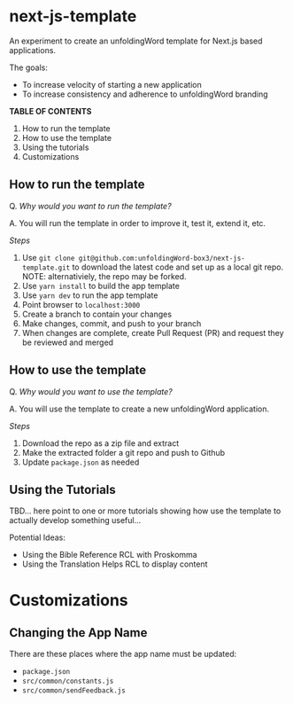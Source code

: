 # next-js-template

An experiment to create an unfoldingWord template for Next.js based applications.

The goals:

- To increase velocity of starting a new application
- To increase consistency and adherence to unfoldingWord branding

**TABLE OF CONTENTS**

1. How to run the template
2. How to use the template
3. Using the tutorials
4. Customizations

## How to run the template

Q. *Why would you want to run the template?*

A. You will run the template in order to improve it, test it, extend it, etc.

*Steps*

1. Use `git clone git@github.com:unfoldingWord-box3/next-js-template.git` to download the latest code and set up as a local git repo. NOTE: alternativiely, the repo may be forked.
2. Use `yarn install` to build the app template
2. Use `yarn dev` to run the app template
2. Point browser to `localhost:3000`
2. Create a branch to contain your changes
3. Make changes, commit, and push to your branch
4. When changes are complete, create Pull Request (PR) and request they be reviewed and merged


## How to use the template

Q. *Why would you want to use the template?*

A. You will use the template to create a new unfoldingWord application.

*Steps*

1. Download the repo as a zip file and extract
2. Make the extracted folder a git repo and push to Github
3. Update `package.json` as needed

## Using the Tutorials

TBD... here point to one or more tutorials showing how use the template to actually develop something useful...

Potential Ideas:
- Using the Bible Reference RCL with Proskomma
- Using the Translation Helps RCL to display content

# Customizations

## Changing the App Name

There are these places where the app name must be updated:
- `package.json`
- `src/common/constants.js`
- `src/common/sendFeedback.js`
